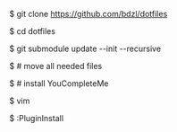 $ git clone https://github.com/bdzl/dotfiles

$ cd dotfiles

$ git submodule update --init --recursive

$ # move all needed files

$ # install YouCompleteMe

$ vim

$ :PluginInstall
